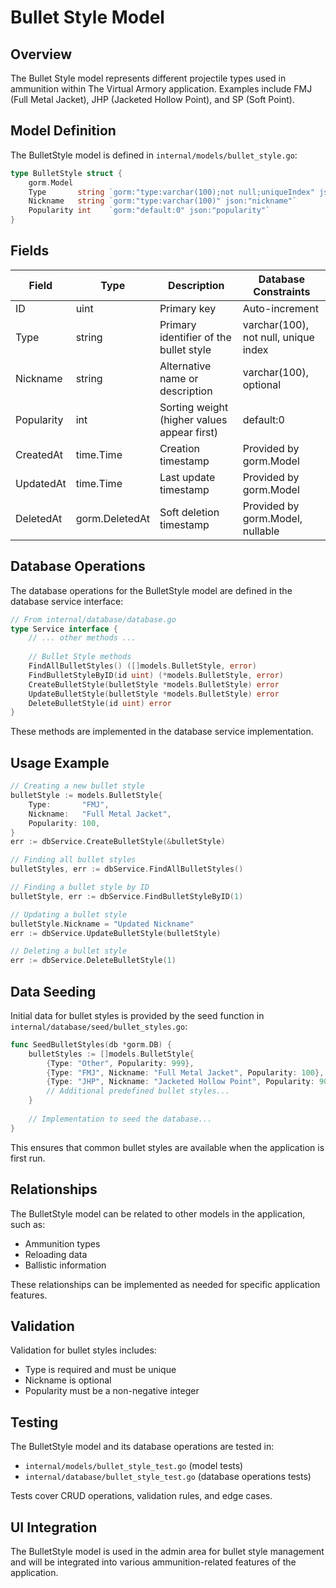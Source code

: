 # Bullet Style Model

## Overview
The Bullet Style model represents different projectile types used in ammunition within The Virtual Armory application. Examples include FMJ (Full Metal Jacket), JHP (Jacketed Hollow Point), and SP (Soft Point).

## Model Definition

The BulletStyle model is defined in `internal/models/bullet_style.go`:

```go
type BulletStyle struct {
	gorm.Model
	Type       string `gorm:"type:varchar(100);not null;uniqueIndex" json:"type"`
	Nickname   string `gorm:"type:varchar(100)" json:"nickname"`
	Popularity int    `gorm:"default:0" json:"popularity"`
}
```

## Fields

| Field | Type | Description | Database Constraints |
|-------|------|-------------|---------------------|
| ID | uint | Primary key | Auto-increment |
| Type | string | Primary identifier of the bullet style | varchar(100), not null, unique index |
| Nickname | string | Alternative name or description | varchar(100), optional |
| Popularity | int | Sorting weight (higher values appear first) | default:0 |
| CreatedAt | time.Time | Creation timestamp | Provided by gorm.Model |
| UpdatedAt | time.Time | Last update timestamp | Provided by gorm.Model |
| DeletedAt | gorm.DeletedAt | Soft deletion timestamp | Provided by gorm.Model, nullable |

## Database Operations

The database operations for the BulletStyle model are defined in the database service interface:

```go
// From internal/database/database.go
type Service interface {
    // ... other methods ...
    
    // Bullet Style methods
    FindAllBulletStyles() ([]models.BulletStyle, error)
    FindBulletStyleByID(id uint) (*models.BulletStyle, error)
    CreateBulletStyle(bulletStyle *models.BulletStyle) error
    UpdateBulletStyle(bulletStyle *models.BulletStyle) error
    DeleteBulletStyle(id uint) error
}
```

These methods are implemented in the database service implementation.

## Usage Example

```go
// Creating a new bullet style
bulletStyle := models.BulletStyle{
    Type:       "FMJ",
    Nickname:   "Full Metal Jacket",
    Popularity: 100,
}
err := dbService.CreateBulletStyle(&bulletStyle)

// Finding all bullet styles
bulletStyles, err := dbService.FindAllBulletStyles()

// Finding a bullet style by ID
bulletStyle, err := dbService.FindBulletStyleByID(1)

// Updating a bullet style
bulletStyle.Nickname = "Updated Nickname"
err := dbService.UpdateBulletStyle(bulletStyle)

// Deleting a bullet style
err := dbService.DeleteBulletStyle(1)
```

## Data Seeding

Initial data for bullet styles is provided by the seed function in `internal/database/seed/bullet_styles.go`:

```go
func SeedBulletStyles(db *gorm.DB) {
    bulletStyles := []models.BulletStyle{
        {Type: "Other", Popularity: 999},
        {Type: "FMJ", Nickname: "Full Metal Jacket", Popularity: 100},
        {Type: "JHP", Nickname: "Jacketed Hollow Point", Popularity: 90},
        // Additional predefined bullet styles...
    }
    
    // Implementation to seed the database...
}
```

This ensures that common bullet styles are available when the application is first run.

## Relationships

The BulletStyle model can be related to other models in the application, such as:

- Ammunition types
- Reloading data
- Ballistic information

These relationships can be implemented as needed for specific application features.

## Validation

Validation for bullet styles includes:

- Type is required and must be unique
- Nickname is optional
- Popularity must be a non-negative integer

## Testing

The BulletStyle model and its database operations are tested in:

- `internal/models/bullet_style_test.go` (model tests)
- `internal/database/bullet_style_test.go` (database operations tests)

Tests cover CRUD operations, validation rules, and edge cases.

## UI Integration

The BulletStyle model is used in the admin area for bullet style management and will be integrated into various ammunition-related features of the application. 